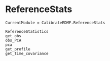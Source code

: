 # ReferenceStats

```@meta
CurrentModule = CalibrateEDMF.ReferenceStats
```

```@docs
ReferenceStatistics
get_obs
obs_PCA
pca
get_profile
get_time_covariance
```
